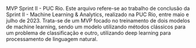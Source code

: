 MVP Sprint II - PUC Rio. Este arquivo refere-se ao trabalho de conclusão da Sprint II - Machine Learning & Analytics, realizado na PUC Rio, entre maio e julho de 2023. Trata-se de um MVP focado no treinamento de dois modelos de machine learning, sendo um modelo utilizando métodos clássicos para um problema de classificação e outro, utilizando deep learning para processamento de linguagem natural.
